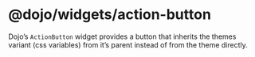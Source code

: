 <span class="citation" data-cites="dojo/widgets/action-button"><span class="citation" data-cites="dojo/widgets/action-button"><span class="citation" data-cites="dojo/widgets/action-button"><span class="citation" data-cites="dojo/widgets/action-button">@dojo/widgets/action-button</span></span></span></span>
===================================================================================================================================================================================================================================================================================================================

Dojo’s `ActionButton` widget provides a button that inherits the themes variant (css variables) from it’s parent instead of from the theme directly.
